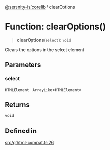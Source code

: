 [@serenity-is/corelib](../README.md) / clearOptions

# Function: clearOptions()

> **clearOptions**(`select`): `void`

Clears the options in the select element

## Parameters

### select

`HTMLElement` | `ArrayLike`\<`HTMLElement`\>

## Returns

`void`

## Defined in

[src/q/html-compat.ts:26](https://github.com/serenity-is/serenity/blob/master/packages/corelib/src/q/html-compat.ts#L26)
